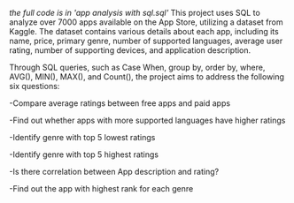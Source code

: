 *the full code is in 'app analysis with sql.sql'* 
This project uses SQL to analyze over 7000 apps available on the App Store, utilizing a dataset from Kaggle. The dataset contains various details about each app, including its name, price, primary genre, number of supported languages, average user rating, number of supporting devices, and application description.

Through SQL queries, such as Case When, group by, order by, where, AVG(), MIN(), MAX(), and Count(), the project aims to address the following six questions:

-Compare average ratings between free apps and paid apps

-Find out whether apps with more supported languages have higher ratings 

-Identify genre with top 5 lowest ratings

-Identify genre with top 5 highest ratings

-Is there correlation between App description and rating?

-Find out the app with highest rank for each genre

